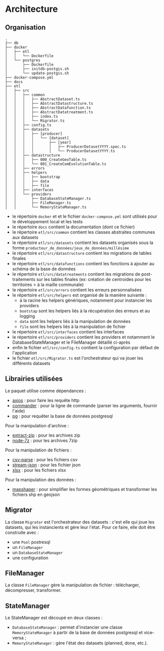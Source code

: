 # Architecture

## Organisation
```
.
├── db
├── docker
│   ├── etl
│   │   └── Dockerfile
│   └── postgres
│       ├── Dockerfile
│       ├── initdb-postgis.sh
│       └── update-postgis.sh
├── docker-compose.yml
├── docs
├── etl
│   ├── src
│   │   ├── common
│   │   │   ├── AbstractDataset.ts
│   │   │   ├── AbstractDatastructure.ts
│   │   │   ├── AbstractDatafunction.ts
│   │   │   ├── AbstractDatatreatment.ts
│   │   │   ├── index.ts
│   │   │   └── Migrator.ts
│   │   ├── config.ts
│   │   ├── datasets
│   │   │   ├── [producer]
│   │   │   │   └── [dataset]
│   │   │   │       ├── [year]
│   │   │   │       │   ├── ProducerDatasetYYYY.spec.ts
│   │   │   │       │   └── ProducerDatasetYYYY.ts
│   │   ├── datastructure
│   │   │   ├── 000_CreateGeoTable.ts
│   │   │   └── 001_CreateComEvolutionTable.ts
│   │   ├── errors
│   │   ├── helpers
│   │   │   ├── bootstrap
│   │   │   ├── data
│   │   │   ├── file
│   │   ├── interfaces
│   │   └── providers
│   │       ├── DatabaseStateManager.ts
│   │       ├── FileManager.ts
│   │       └── MemoryStateManager.ts
```

- le répertoire `docker` et et le fichier `docker-compose.yml` sont utilisés pour le développement local et les tests
- le répertoire `docs` contient la documentation (dont ce fichier)
- le répertoire `etl/src/common` contient les classes abstraites communes aux datasets
- le répertoire `etl/src/datasets` contient les datasets organisés sous la forme `producteur_de_données/jeux_de_données/millésime`
- le répertoire `etl/src/datastructure` contient les migrations de tables finales
- le répertoire `etl/src/datafunctions` contient les fonctions à ajouter au schéma de la base de données
- le répertoire `etl/src/datatreatments` contient les migrations de post-traitements sur les tables finales (ex: création de centroides pour les territoires > à la maille communale)
- le répertoire `etl/src/errors` contient les erreurs personnalisées
- le répertoire `etl/src/helpers` est organisé de la manière suivante :
  - à la racine les helpers génériques, notamment pour instancier les providers
  - `bootstap` sont les helpers liés à la récupération des erreurs et au logging
  - `data` sont les helpers liés à la manipulation de données
  - `file` sont les helpers liés à la manipulation de fichier
- le répertoire `etl/src/interfaces` contient les interfaces
- le répertoire `etl/src/providers` contient les providers et notamment le DatabaseStateManager et le FileManager détaillé ci-après
- enfin le fichier `etl/src/config.ts` contient la configuration par défaut de l'application
- le fichier `etl/src/Migrator.ts` est l'orchestrateur qui va jouer les différents datasets

## Librairies utilisées

Le paquet utilise comme dépendances :
- [axios](https://github.com/axios/axios) : pour faire les requête http
- [commander](https://github.com/tj/commander.ts/) : pour la ligne de commande (parser les arguments, fournir l'aide)
- [pg](https://github.com/brianc/node-postgres) : pour requêter la base de données postgresql

Pour la manipulation d'archive :
- [extract-zip](https://github.com/maxogden/extract-zip) : pour les archives zip
- [node-7z](https://github.com/quentinrossetti/node-7z) : pour les archives 7zip

Pour la manipulation de fichiers :
- [csv-parse](https://github.com/adaltas/node-csv) : pour les fichiers csv
- [stream-json](https://github.com/uhop/stream-json) : pour les fichier json
- [xlsx](https://github.com/SheetJS/sheetjs) : pour les fichiers xlsx

Pour la manipulation des données :
- [mapshaper](https://github.com/mbloch/mapshaper) : pour simplifier les formes géométriques et transformer les fichiers shp en geojson 

## Migrator

La classe `Migrator` est l'orchestrateur des datasets : c'est elle qui joue les datasets, qui les instancients et gère leur l'état. Pour ce faire, elle doit être construite avec :
- une `Pool` postresql
- un `FileManager`
- un `DatabaseStateManager`
- une configuration

## FileManager

La classe `FileManager` gère la manipulation de fichier : télécharger, décompresser, transformer.

## StateManager

Le StateManager est découpé en deux classes :
- `DatabaseStateManager` : permet d'instancier une classe `MemoryStateManager` à partir de la base de données postgresql et vice-versa ;
- `MemoryStateManager` : gère l'état des datasets (planned, done, etc.).

